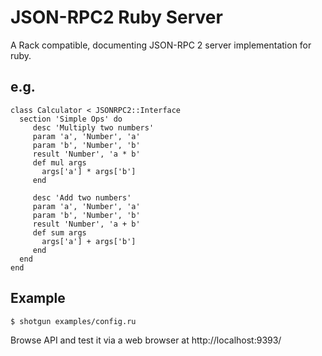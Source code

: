 # JSON-RPC2 Ruby Server

A Rack compatible, documenting JSON-RPC 2 server implementation for ruby.

## e.g.

    class Calculator < JSONRPC2::Interface
      section 'Simple Ops' do
         desc 'Multiply two numbers'
         param 'a', 'Number', 'a'
         param 'b', 'Number', 'b'
         result 'Number', 'a * b'
         def mul args
           args['a'] * args['b']
         end
   
         desc 'Add two numbers'
         param 'a', 'Number', 'a'
         param 'b', 'Number', 'b'
         result 'Number', 'a + b'
         def sum args
           args['a'] + args['b']
         end
      end
    end

## Example

    $ shotgun examples/config.ru

Browse API and test it via a web browser at http://localhost:9393/


